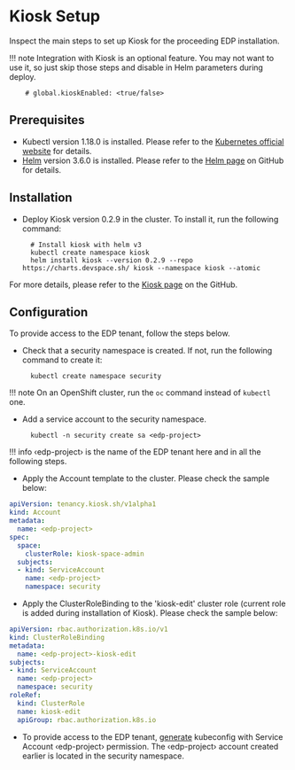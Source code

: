 # Kiosk Setup

Inspect the main steps to set up Kiosk for the proceeding EDP installation.

!!! note
    Integration with Kiosk is an optional feature. You may not want to use it, so just skip those steps and disable in Helm parameters during deploy.

        # global.kioskEnabled: <true/false>

## Prerequisites

* Kubectl version 1.18.0 is installed. Please refer to the [Kubernetes official website](https://v1-18.docs.kubernetes.io/docs/setup/release/notes/) for details.
* [Helm](https://helm.sh) version 3.6.0 is installed. Please refer to the [Helm page](https://github.com/helm/helm/releases/tag/v3.6.0) on GitHub for details.

## Installation

* Deploy Kiosk version 0.2.9 in the cluster. To install it, run the following command:

        # Install kiosk with helm v3
        kubectl create namespace kiosk
        helm install kiosk --version 0.2.9 --repo https://charts.devspace.sh/ kiosk --namespace kiosk --atomic

For more details, please refer to the [Kiosk page](https://github.com/loft-sh/kiosk#1-install-kiosk) on the GitHub.

## Configuration

To provide access to the EDP tenant, follow the steps below.

* Check that a security namespace is created. If not, run the following command to create it:

        kubectl create namespace security

!!! note
    On an OpenShift cluster, run the `oc` command instead of `kubectl` one.

* Add a service account to the security namespace.

        kubectl -n security create sa <edp-project>

!!! info
    &#8249;edp-project&#8250; is the name of the EDP tenant here and in all the following steps.

* Apply the Account template to the cluster. Please check the sample below:
```yaml
apiVersion: tenancy.kiosk.sh/v1alpha1
kind: Account
metadata:
  name: <edp-project>
spec:
  space:
    clusterRole: kiosk-space-admin
  subjects:
  - kind: ServiceAccount
    name: <edp-project>
    namespace: security
```

* Apply the ClusterRoleBinding to the 'kiosk-edit' cluster role (current role is added during installation of Kiosk). Please check the sample below:
```yaml
apiVersion: rbac.authorization.k8s.io/v1
kind: ClusterRoleBinding
metadata:
  name: <edp-project>-kiosk-edit
subjects:
- kind: ServiceAccount
  name: <edp-project>
  namespace: security
roleRef:
  kind: ClusterRole
  name: kiosk-edit
  apiGroup: rbac.authorization.k8s.io
```
* To provide access to the EDP tenant, [generate](https://docs.oracle.com/en-us/iaas/Content/ContEng/Tasks/contengaddingserviceaccttoken.htm) kubeconfig
with Service Account &#8249;edp-project&#8250; permission. The &#8249;edp-project&#8250; account created earlier is located in the security namespace.


